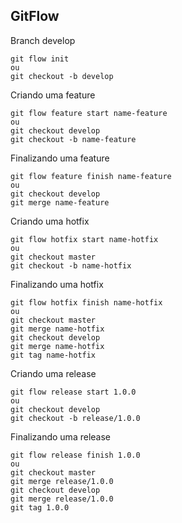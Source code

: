 ## GitFlow

Branch develop
```
git flow init
ou
git checkout -b develop
```

Criando uma feature
```
git flow feature start name-feature
ou
git checkout develop
git checkout -b name-feature
```

Finalizando uma feature
```
git flow feature finish name-feature
ou
git checkout develop
git merge name-feature
```

Criando uma hotfix
```
git flow hotfix start name-hotfix
ou
git checkout master
git checkout -b name-hotfix
```

Finalizando uma hotfix
```
git flow hotfix finish name-hotfix
ou
git checkout master
git merge name-hotfix
git checkout develop
git merge name-hotfix
git tag name-hotfix
```

Criando uma release
```
git flow release start 1.0.0
ou
git checkout develop
git checkout -b release/1.0.0
```

Finalizando uma release
```
git flow release finish 1.0.0
ou
git checkout master
git merge release/1.0.0
git checkout develop
git merge release/1.0.0
git tag 1.0.0
```
